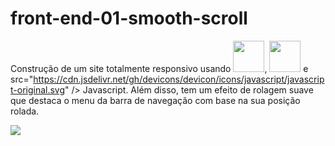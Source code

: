 # front-end-01-smooth-scroll

Construção de um site totalmente responsivo usando <img height=50 src="https://cdn.jsdelivr.net/gh/devicons/devicon/icons/html5/html5-original.svg" />, <img height=50 src="https://cdn.jsdelivr.net/gh/devicons/devicon/icons/css3/css3-original.svg" /> e src="https://cdn.jsdelivr.net/gh/devicons/devicon/icons/javascript/javascript-original.svg" /> Javascript. Além disso, tem um efeito de rolagem suave que destaca o menu da barra de navegação com base na sua posição rolada.


<img src="https://tm.ibxk.com.br/2020/04/03/03162201927056.jpg?ims=1120x420">


